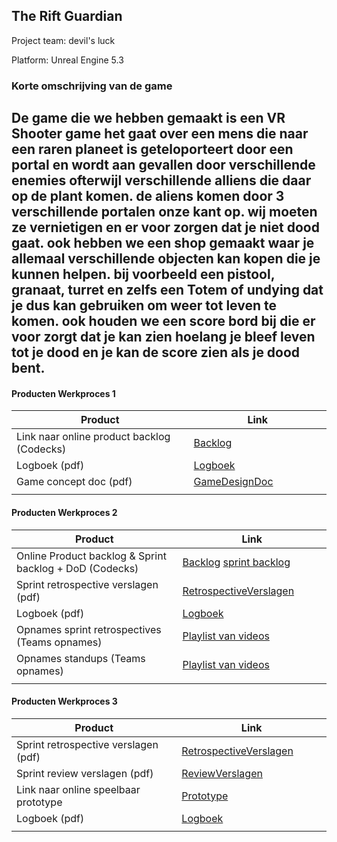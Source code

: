 ## The Rift Guardian
Project team: devil's luck

Platform:
Unreal Engine 5.3

### Korte omschrijving van de game

De game die we hebben gemaakt is een VR Shooter game
het gaat over een mens die naar een raren planeet is geteloporteert door een portal en wordt aan gevallen 
door verschillende enemies ofterwijl verschillende alliens die daar op de plant komen. de aliens komen door 3 verschillende portalen
onze kant op. wij moeten ze vernietigen en er voor zorgen dat je niet dood gaat. ook hebben we een shop gemaakt waar je allemaal verschillende objecten kan kopen 
die je kunnen helpen. bij voorbeeld een pistool, granaat, turret en zelfs een Totem of undying dat je dus kan gebruiken om weer tot leven te komen. 
ook houden we een score bord bij die er voor zorgt dat je kan zien hoelang je bleef leven tot je dood en je kan de score zien als je dood bent.
---
#### Producten Werkproces 1

| Product  | Link |
| ------ |  ------ |
| Link naar online product backlog (Codecks) | [Backlog]
| Logboek (pdf)                             | [Logboek]
| Game concept doc (pdf)                    | [GameDesignDoc]
|<img width=500/>|<img width=300/>|
   
#### Producten Werkproces 2
| Product  | Link |
| ------ |  ------ |
| Online Product backlog & Sprint backlog + DoD (Codecks)    | [Backlog] [sprint backlog]
| Sprint retrospective verslagen (pdf)                      | [RetrospectiveVerslagen]
| Logboek (pdf)                                             | [Logboek]
| Opnames sprint retrospectives (Teams opnames)             | [Playlist van videos]
| Opnames standups (Teams opnames)                          | [Playlist van videos]
|<img width=500/>|<img width=300/>|
   
#### Producten Werkproces 3
| Product  | Link |
| ------ |  ------ |
| Sprint retrospective verslagen (pdf)  | [RetrospectiveVerslagen]
| Sprint review verslagen (pdf)         | [ReviewVerslagen]
| Link naar online speelbaar prototype  | [Prototype]
| Logboek (pdf)                         | [Logboek]
|<img width=500/>|<img width=300/>|

   [Backlog]: <https://unreal-academy.codecks.io/decks/109-product-backlog>
   [sprint backlog]: <https://unreal-academy.codecks.io/decks/152-sprint-backlog-06>
   [Logboek]: <https://github.com/BerendWeij/agp_inlever_template/blob/master/producten/logboek.pdf>
   [GameDesignDoc]: <https://github.com/BerendWeij/agp_inlever_template/blob/master/producten/GameDesignDoc.pdf>
   [RetrospectiveVerslagen]: <https://github.com/BerendWeij/agp_inlever_template/blob/master/producten/RetrospectiveVerslagen.pdf>
   [ReviewVerslagen]: <https://github.com/BerendWeij/agp_inlever_template/blob/master/producten/ReviewVerslagen.pdf>
   [Prototype]: <https://www.mijnmytheprototype.nl>
   [Playlist van videos]: <https://www.youtube.com/playlist?list=PLnBx3KKOKHtALh1aE0SLvpywmG3A-yhSj>
   
